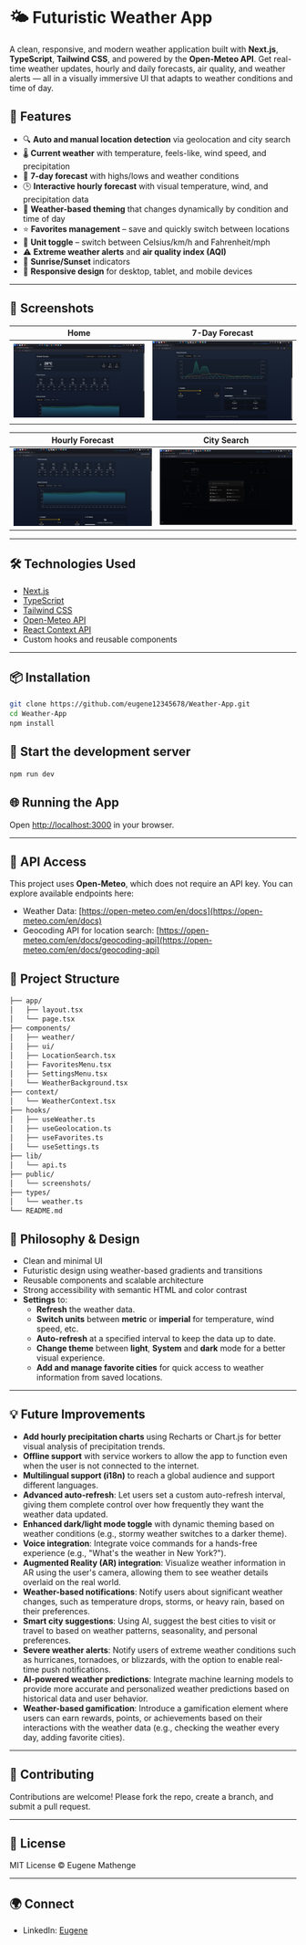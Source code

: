 # 🌤️ Futuristic Weather App

A clean, responsive, and modern weather application built with **Next.js**, **TypeScript**, **Tailwind CSS**, and powered by the **Open-Meteo API**. Get real-time weather updates, hourly and daily forecasts, air quality, and weather alerts — all in a visually immersive UI that adapts to weather conditions and time of day.

## 🚀 Features

- 🔍 **Auto and manual location detection** via geolocation and city search
- 🌡️ **Current weather** with temperature, feels-like, wind speed, and precipitation
- 📆 **7-day forecast** with highs/lows and weather conditions
- 🕒 **Interactive hourly forecast** with visual temperature, wind, and precipitation data
- 🎨 **Weather-based theming** that changes dynamically by condition and time of day
- ⭐ **Favorites management** – save and quickly switch between locations
- 🔁 **Unit toggle** – switch between Celsius/km/h and Fahrenheit/mph
- ⚠️ **Extreme weather alerts** and **air quality index (AQI)**
- 🌅 **Sunrise/Sunset** indicators
- 📱 **Responsive design** for desktop, tablet, and mobile devices

---

## 📸 Screenshots

| Home | 7-Day Forecast |
|------|----------------|
| ![Home](./public/Screenshot_2025-04-21_12_16_17.png) | ![Forecast](./public/Screenshot_2025-04-21_12_49_04.png) |

| Hourly Forecast | City Search |
|-----------------|-------------|
| ![Hourly](./public/Screenshot_2025-04-21_12_45_15.png) | ![Search](./public/Screenshot_2025-04-21_12_56_55.png) |

---

## 🛠️ Technologies Used

- [Next.js](https://nextjs.org/)
- [TypeScript](https://www.typescriptlang.org/)
- [Tailwind CSS](https://tailwindcss.com/)
- [Open-Meteo API](https://open-meteo.com/)
- [React Context API](https://reactjs.org/docs/context.html)
- Custom hooks and reusable components

---

## 📦 Installation

```bash
git clone https://github.com/eugene12345678/Weather-App.git
cd Weather-App
npm install
```
## 🔧 Start the development server

```bash
npm run dev
```

## 🌐 Running the App

Open [http://localhost:3000](http://localhost:3000) in your browser.

---

## 🔐 API Access

This project uses **Open-Meteo**, which does not require an API key. You can explore available endpoints here:

- Weather Data: [https://open-meteo.com/en/docs](https://open-meteo.com/en/docs)
- Geocoding API for location search: [https://open-meteo.com/en/docs/geocoding-api](https://open-meteo.com/en/docs/geocoding-api)

## 📁 Project Structure

```.
├── app/
│   ├── layout.tsx
│   └── page.tsx
├── components/
│   ├── weather/
│   ├── ui/
│   ├── LocationSearch.tsx
│   ├── FavoritesMenu.tsx
│   ├── SettingsMenu.tsx
│   └── WeatherBackground.tsx
├── context/
│   └── WeatherContext.tsx
├── hooks/
│   ├── useWeather.ts
│   ├── useGeolocation.ts
│   ├── useFavorites.ts
│   └── useSettings.ts
├── lib/
│   └── api.ts
├── public/
│   └── screenshots/
├── types/
│   └── weather.ts
└── README.md
```
## 🧠 Philosophy & Design

- Clean and minimal UI
- Futuristic design using weather-based gradients and transitions
- Reusable components and scalable architecture
- Strong accessibility with semantic HTML and color contrast
- **Settings** to:
  - **Refresh** the weather data.
  - **Switch units** between **metric** or **imperial** for temperature, wind speed, etc.
  - **Auto-refresh** at a specified interval to keep the data up to date.
  - **Change theme** between **light**, **System** and **dark** mode for a better visual experience.
  - **Add and manage favorite cities** for quick access to weather information from saved locations.

---

## 💡 Future Improvements

- **Add hourly precipitation charts** using Recharts or Chart.js for better visual analysis of precipitation trends.
- **Offline support** with service workers to allow the app to function even when the user is not connected to the internet.
- **Multilingual support (i18n)** to reach a global audience and support different languages.
- **Advanced auto-refresh**: Let users set a custom auto-refresh interval, giving them complete control over how frequently they want the weather data updated.
- **Enhanced dark/light mode toggle** with dynamic theming based on weather conditions (e.g., stormy weather switches to a darker theme).
- **Voice integration**: Integrate voice commands for a hands-free experience (e.g., "What's the weather in New York?").
- **Augmented Reality (AR) integration**: Visualize weather information in AR using the user's camera, allowing them to see weather details overlaid on the real world.
- **Weather-based notifications**: Notify users about significant weather changes, such as temperature drops, storms, or heavy rain, based on their preferences.
- **Smart city suggestions**: Using AI, suggest the best cities to visit or travel to based on weather patterns, seasonality, and personal preferences.
- **Severe weather alerts**: Notify users of extreme weather conditions such as hurricanes, tornadoes, or blizzards, with the option to enable real-time push notifications.
- **AI-powered weather predictions**: Integrate machine learning models to provide more accurate and personalized weather predictions based on historical data and user behavior.
- **Weather-based gamification**: Introduce a gamification element where users can earn rewards, points, or achievements based on their interactions with the weather data (e.g., checking the weather every day, adding favorite cities).

---

## 🙌 Contributing

Contributions are welcome! Please fork the repo, create a branch, and submit a pull request.

---

## 📄 License

MIT License © Eugene Mathenge

---

## 🌍 Connect

- LinkedIn: [Eugene](https://www.linkedin.com/in/eugene-mathenge-981189262/)


